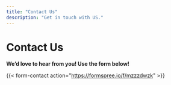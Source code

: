 ```yaml
---
title: "Contact Us"
description: "Get in touch with US."
---
```


# Contact Us

**We’d love to hear from you! Use the form below!**

{{< form-contact action="https://formspree.io/f/mzzzdwzk" >}}

